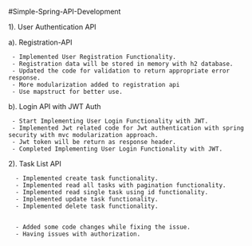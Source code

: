#Simple-Spring-API-Development


1). User Authentication API

   a). Registration-API

     - Implemented User Registration Functionality.
     - Registration data will be stored in memory with h2 database.
     - Updated the code for validation to return appropriate error response.
     - More modularization added to registration api
     - Use mapstruct for better use.
   

   b). Login API with JWT Auth
   
     - Start Implementing User Login Functionality with JWT.
     - Implemented Jwt related code for Jwt authentication with spring security with mvc modularization approach.
     - Jwt token will be return as response header.
     - Completed Implementing User Login Functionality with JWT.
     



 2). Task List API

      - Implemented create task functionality.
      - Implemented read all tasks with pagination functionality.
      - Implemented read single task using id functionality.
      - Implemented update task functionality.
      - Implemented delete task functionality.


      - Added some code changes while fixing the issue.
      - Having issues with authorization.

      
